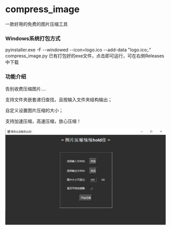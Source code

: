 # compress_image

一款好用的免费的图片压缩工具

### Windows系统打包方式

pyinstaller.exe -F --windowed --icon=logo.ico --add-data "logo.ico;." compress_image.py
已有打包好的exe文件，点击即可运行，可在右侧Releases中下载

### 功能介绍
告别收费压缩图片....

支持文件夹嵌套递归查找，且按输入文件夹结构输出；

自定义设置图片压缩的大小；

支持加速压缩，高速压缩，放心压缩！

![1722434183495](image/README/1722434183495.png)

